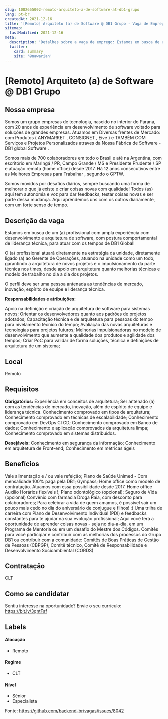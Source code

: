```yaml
---
slug: 1082655002-remoto-arquiteto-a-de-software-at-db1-grupo
lang: pt-br
createdAt: 2021-12-16
title: '[Remoto] Arquiteto (a) de Software @ DB1 Grupo - Vaga de Emprego'
sitemap:
  lastModified: 2021-12-16
meta:
  description: 'Detalhes sobre a vaga de emprego: Estamos em busca de um (a) profissional com ampla experiência com desenvolvimento e arquitetura de software, com postura comportamental de liderança técnica, para atuar com os tempos de DB1 Global! O (a) profissional atuará diretamente na estratégia da unidade, diretamente ligado (a) ao Gerente de Operações, atuando na unidade como um todo, garantindo a arquitetura de novos projetos e o impulsionamento da parte técnica nos times, desde apoio em arquitetura quanto melhorias técnicas e modelo de trabalho no dia a dia dos projetos. O perfil deve ser uma pessoa antenada as tendências de mercado, inovação, espírito de equipe e liderança técnica.  **Responsabilidades e atribuições:** Apoio na definição e criação de arquitetura de software para sistemas novos; Orientar os desenvolvedores quanto aos padrões de projetos adotados; Capacitação técnica e de arquitetura para pessoas do tempo para nivelamento técnico do tempo; Avaliação das novas arquiteturas e tecnologias para projetos futuros; Melhorias impulsionadoras no modelo de desenvolvimento que aumente a qualidade dos produtos e agilidade dos tempos; Criar PoC para validar de forma soluções, técnica e definições de arquitetura de um sistema;'
  twitter:
    card: summary
    site: '@nawarian'
---
```


# [Remoto] Arquiteto (a) de Software @ DB1 Grupo

## Nossa empresa

Somos um grupo empresas de tecnologia, nascido no interior do Paraná, com 20 anos de experiência em desenvolvimento de software voltado para soluções de grandes empresas. Atuamos em Diversas frentes de Mercado: com Produtos ( ANYMARKET , CONSIGNET ,  Eive ) e TAMBÉM COM Serviços e Projetos Personalizados atraves da Nossa Fábrica de Software - DB1 global Software  . 

Somos mais de 700 colaboradores em todo o Brasil e até na Argentina, com escritório em Maringá / PR, Campo Grande / MS e Presidente Prudente / SP e atuação remota (home office) desde 2017. Há 12 anos consecutivos entre as Melhores Empresas para Trabalhar , segundo o GPTW. 

Somos movidos por desafios diários, sempre buscando uma forma de melhorar o que já existe e criar coisas novas com qualidade! Todos (as) aqui tem autonomia e voz para dar feedbacks, testar coisas novas e ser parte dessa mudança. Aqui aprendemos uns com os outros diariamente, com um forte senso de tempo. 


## Descrição da vaga

Estamos em busca de um (a) profissional com ampla experiência com desenvolvimento e arquitetura de software, com postura comportamental de liderança técnica, para atuar com os tempos de DB1 Global!

O (a) profissional atuará diretamente na estratégia da unidade, diretamente ligado (a) ao Gerente de Operações, atuando na unidade como um todo, garantindo a arquitetura de novos projetos e o impulsionamento da parte técnica nos times, desde apoio em arquitetura quanto melhorias técnicas e modelo de trabalho no dia a dia dos projetos.

O perfil deve ser uma pessoa antenada as tendências de mercado, inovação, espírito de equipe e liderança técnica. 

**Responsabilidades e atribuições:**

Apoio na definição e criação de arquitetura de software para sistemas novos;
Orientar os desenvolvedores quanto aos padrões de projetos adotados;
Capacitação técnica e de arquitetura para pessoas do tempo para nivelamento técnico do tempo;
Avaliação das novas arquiteturas e tecnologias para projetos futuros;
Melhorias impulsionadoras no modelo de desenvolvimento que aumente a qualidade dos produtos e agilidade dos tempos;
Criar PoC para validar de forma soluções, técnica e definições de arquitetura de um sistema;

## Local

Remoto

## Requisitos

**Obrigatórios:**
Experiência em conceitos de arquitetura;
Ser antenado (a) com as tendências de mercado, inovação, além de espírito de equipe e liderança técnica.
Conhecimento comprovado em tipos de arquitetura;
Conhecimento comprovado em técnicas de escalabilidade;
Conhecimento comprovado em DevOps CI CD;
Conhecimento comprovado em Banco de dados;
Conhecimento e aplicação comprovados da arquitetura limpa;
Conhecimento comprovado em sistemas distribuídos.

**Desejáveis:**
Conhecimento em segurança da informação;
Conhecimento em arquitetura de Front-end;
Conhecimento em métricas ágeis

## Benefícios

Vale alimentação e / ou vale refeição;
Plano de Saúde Unimed - Com mensalidade 100% paga pela DB1;
Gympass;
Home office como modelo de contratação. Atuamos com essa possibilidade desde 2017.
Home office Auxílio
Horários flexíveis !;
Plano odontológico (opcional);
Seguro de Vida (opcional)
Convênio com farmácia Droga Raia, com desconto para colaboradores;
Para celebrar a vida de quem amamos, é possível  sair um pouco mais cedo no dia do aniversário de conjugue e filhos! :)
Uma trilha de carreira com Plano de Desenvolvimento Individual (PDI) e feedbacks constantes para te ajudar na sua evolução profissional;
Aqui você terá a oportunidade de aprender coisas novas - seja no dia-a-dia, em um  Programa de Mentoria  ou em um desafio do  Mestre dos Códigos.
Comitês para você participar e contribuir com as melhorias dos processos do Grupo DB1 ou contribuir com a comunidade: Comitês de Boas Práticas de Gestão de Pessoas (CBPGP), Comitê técnico, Comitê de Responsabilidade e Desenvolvimento Socioambiental (CORDS)

## Contratação

CLT

## Como se candidatar

Sentiu interesse na oportunidade? Envie o seu currículo: https://bit.ly/3qntFaf  


## Labels

#### Alocação
- Remoto

#### Regime
- CLT

#### Nível
- Sênior
- Especialista


Fonte: https://github.com/backend-br/vagas/issues/8042